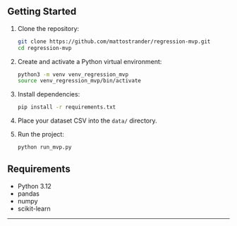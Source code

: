 ## Getting Started

1. Clone the repository:
    ```bash
    git clone https://github.com/mattostrander/regression-mvp.git
    cd regression-mvp
    ```

2. Create and activate a Python virtual environment:
    ```bash
    python3 -m venv venv_regression_mvp
    source venv_regression_mvp/bin/activate
    ```

3. Install dependencies:
    ```bash
    pip install -r requirements.txt
    ```

4. Place your dataset CSV into the `data/` directory.

5. Run the project:
    ```bash
    python run_mvp.py
    ```

## Requirements
- Python 3.12
- pandas
- numpy
- scikit-learn

---
